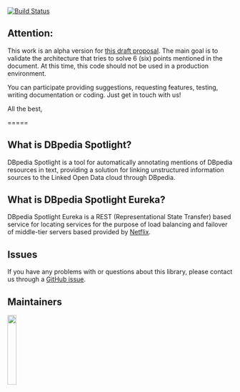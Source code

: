 [![Build Status](https://travis-ci.org/sandroacoelho/dbpedia-spotlight-eureka.svg?branch=master)](https://travis-ci.org/sandroacoelho/dbpedia-spotlight-eureka)


## Attention:

This work is an alpha version for [this draft proposal](https://docs.google.com/document/d/1EYZPN4KmyAhlGPfyRBjiAhBVgCSVzhG0jR-9kQd7v0s/edit?usp=sharing).  The main goal is to validate the architecture that tries to solve 6 (six) points mentioned in the document. At this time, this code should not be used in a production environment.

You can participate providing suggestions, requesting features, testing, writing documentation or coding. Just get in touch with us!

All the best,


=====



## What is DBpedia Spotlight?

DBpedia Spotlight is a tool for automatically annotating mentions of DBpedia resources in text, providing a solution for linking unstructured information sources to the Linked Open Data cloud through DBpedia.

## What is DBpedia Spotlight Eureka?

DBpedia Spotlight Eureka is a REST (Representational State Transfer) based service for locating services for the purpose of load balancing and failover of middle-tier servers based provided by [Netflix](https://github.com/Netflix/eureka).


## Issues

If you have any problems with or questions about this library, please contact us through a [GitHub issue](https://github.com/sandroacoelho/dbpedia-spotlight-eureka/issues).

## Maintainers

<a href="http://infai.org"><img src="http://infai.org/de/Aktuelles/files?get=10_jahre_infai_gold.PNG" align="left" height="20%" width="20%" ></a>

